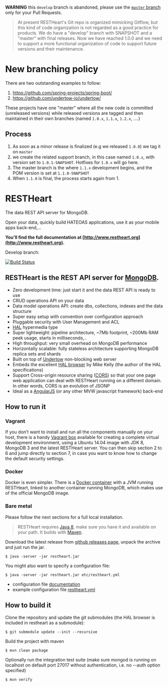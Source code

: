 **WARNING** this `develop` branch is abandoned, please use the [`master` branch](https://github.com/SoftInstigate/restheart/tree/master) only for your Pull Requests.

>At present RESTHeart's Git repo is organized mimicking Gitflow, but this kind of code organization is not regarded as a good practice for products. We do have a "develop" branch with SNAPSHOT and a "master" with final releases. Now we have reached 1.0.0 and we need to support a more functional organization of code to support future versions and their maintenance.

# New branching policy

There are two outstanding examples to follow:
1. https://github.com/spring-projects/spring-boot/
1. https://github.com/undertow-io/undertow/

These projects have one "master" where all the new code is committed (unreleased versions) while released versions are tagged and then maintained in their own branches (named `1.0.x`, `1.1.x`, `1.2.x`, ....)

## Process

1. As soon as a minor release is finalized (e.g we released `1.0.0`) we tag it on `master`
1. we create the related support branch, in this case named `1.0.x`, with version set to `1.0.1-SNAPSHOT`. Hotfixes for `1.0.x` will go here.
1. The master branch is the where `1.1.x` development begins, and the POM version is set at `1.1.0-SNAPSHOT`
1. When `1.1.0` is final, the process starts again from 1.

# RESTHeart #

The data REST API server for MongoDB.

Open your data, quickly build HATEOAS applications, use it as your mobile apps back-end,...

__You'll find the full documentation at [http://www.restheart.org](http://www.restheart.org).__

Develop branch:

[![Build Status](https://travis-ci.org/SoftInstigate/restheart.svg?branch=develop)](https://travis-ci.org/SoftInstigate/restheart)

## RESTHeart is the REST API server for [MongoDB](http://www.mongodb.org/).

* Zero development time: just start it and the data REST API is ready to use
* CRUD operations API on your data
* Data model operations API: create dbs, collections, indexes and the data structure
* Super easy setup with convention over configuration approach
* Pluggable security with User Management and ACL
* [HAL](http://stateless.co/hal_specification.html) hypermedia type
* Super lightweight: pipeline architecture, ~7Mb footprint, ~200Mb RAM peek usage, starts in milliseconds,..
* High throughput: very small overhead on MongoDB performance
* Horizontally scalable: fully stateless architecture supporting MongoDB replica sets and shards
* Built on top of [Undertow](http://undertow.io) non-blocking web server
* Embeds the excellent [HAL browser](https://github.com/mikekelly/hal-browser) by Mike Kelly (the author of the HAL specifications)
* Support Cross-origin resource sharing ([CORS](http://en.wikipedia.org/wiki/Cross-origin_resource_sharing)) so that your one page web application can deal with RESTHeart running on a different domain. In other words, CORS is an evolution of JSONP
* Ideal as a [AngularJS](https://angularjs.org) (or any other MVW javascript framework) back-end

## How to run it

### Vagrant

If you don’t want to install and run all the components manually on your host, there is a handy [Vagrant box](https://github.com/SoftInstigate/restheart-vagrant) available for creating a complete virtual development environment, using a Ubuntu 14.04 image with JDK 8, MongoDB 3 and the latest RESTHeart server. You can then skip section 2 to 6 and jump directly to section 7, in case you want to know how to change the default security settings.

### Docker

Docker is even simpler. There is a [Docker container](https://hub.docker.com/r/softinstigate/restheart/) with a JVM running RESTHeart, linked to another container running MongoDB, which makes use of the official MongoDB image.

### Bare metal

Please follow the next sections for a full local installation.

> RESTHeart requires [Java 8](http://www.oracle.com/technetwork/java/javase/downloads/index.html), make sure you have it and available on your path. It builds with [Maven](http://www.oracle.com/technetwork/java/javase/downloads/index.html).

Download the latest release from [github releases page](https://github.com/SoftInstigate/restheart/releases/latest), unpack the archive and just run the jar.

	$ java -server -jar restheart.jar

You might also want to specify a configuration file:

	$ java -server -jar restheart.jar etc/restheart.yml

* configuration file [documentation](http://restheart.org/docs/configuration.html)
* example configuration file [restheart.yml](http://restheart.org/docs/configuration.html#conf-example)

## How to build it

Clone the repository and update the git submodules (the HAL browser is included in restheart as a submodule):

    $ git submodule update --init --recursive

Build the project with maven

    $ mvn clean package

Optionally run the integration test suite (make sure mongod is running on localhost on default port 27017 without authentication, i.e. no --auth option specified)

    $ mvn verify
